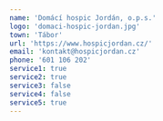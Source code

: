 ```yaml
---
name: 'Domácí hospic Jordán, o.p.s.'
logo: 'domaci-hospic-jordan.jpg'
town: 'Tábor'
url: 'https://www.hospicjordan.cz/'
email: 'kontakt@hospicjordan.cz'
phone: '601 106 202'
service1: true
service2: true
service3: false
service4: false
service5: true
---
```

